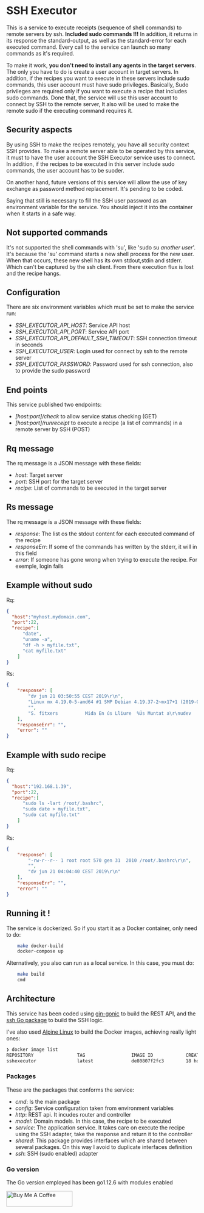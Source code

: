# SSH Executor
This is a service to execute receipts (sequence of shell commands)  to remote servers by ssh. **Included sudo commands !!!** In addition, it returns in its response the standard-output, as well as the standard-error for each executed command. 
Every call to the service can launch so many commands as it's required.

To make it work, **you don't need to install any agents in the target servers**. The only you have to do is create a user account in target servers. In addition, if the recipes you want to execute in these servers include sudo commands, this user account must have sudo privileges. Basically, Sudo privileges are required only if you want to execute a recipe that includes sudo commands. Done that, the service will use this user account to connect by SSH to the remote server, It also will be used to make the remote sudo if the executing command requires it.

## Security aspects
By using SSH to make the recipes remotely, you have all security context SSH provides. To make a remote server able to be operated by this service, it must to have the user account the SSH Executor service uses to connect. In addition, if the recipes to be executed in this server include sudo commands, the user account has to be suoder.

On another hand, future versions of this service will allow the use of key exchange as password method replacement. It's pending to be coded.

Saying that still is necessary to fill the SSH user password as an environment variable for the service. You should inject it into the container when it starts in a safe way.

## Not supported commands
It's not supported the shell commands with 'su', like 'sudo su *another user*'. It's because the 'su' command starts a new shell process for the new user. When that occurs, these new shell has its own stdout,stdin and stderr. Which can't be captured by the ssh client. From there execution flux is lost and the recipe hangs.

## Configuration
There are six environment variables which must be set to make the service run:
* *SSH_EXECUTOR_API_HOST*: Service API host
* *SSH_EXECUTOR_API_PORT*: Service API port
* *SSH_EXECUTOR_API_DEFAULT_SSH_TIMEOUT*: SSH connection timeout in seconds
* *SSH_EXECUTOR_USER*: Login used for connect by ssh to the remote server
* *SSH_EXECUTOR_PASSWORD*: Password used for ssh connection, also to provide the sudo password

## End points
This service published two endpoints:
* *[host:port]/check* to allow service status checking (GET)
* *[host:port]/runreceipt* to execute a recipe (a list of commands) in a remote server by SSH (POST)

## Rq message
The rq message is a JSON message with these fields:
* *host*: Target server
* *port*: SSH port for the target server
* *recipe*: List of commands to be executed in the target server

## Rs message
The rq message is a JSON message with these fields:
* *response*: The list os the stdout content for each executed command of the recipe
* *responseErr*: If some of the commands has written by the stderr, it will in this field
* *error*: If someone has gone wrong when trying to execute the recipe. For exemple, login fails

## Example without sudo
Rq:
```json
{
  "host":"myhost.mydomain.com",
  "port":22,
  "recipe":[
  	  "date",
  	  "uname -a",
  	  "df -h > myfile.txt",
  	  "cat myfile.txt"
    ]
}
```
Rs:
```json
{
    "response": [
        "dv jun 21 03:50:55 CEST 2019\r\n",
        "Linux mx 4.19.0-5-amd64 #1 SMP Debian 4.19.37-2~mx17+1 (2019-05-15) x86_64 GNU/Linux\r\n",
        "",
        "S. fitxers          Mida En ús Lliure  %Ús Muntat a\r\nudev                3,8G     0   3,8G   0% /dev\r\ntmpfs               777M  1,4M   776M   1% /run\r\n/dev/mapper/rootfs  108G  7,3G    95G   8% /\r\ntmpfs               5,0M  4,0K   5,0M   1% /run/lock\r\ntmpfs               1,6G   58M   1,5G   4% /run/shm\r\n/dev/sda1           487M   82M   376M  18% /boot\r\ncgroup               12K     0    12K   0% /sys/fs/cgroup\r\ntmpfs               777M  4,0K   777M   1% /run/user/115\r\ntmpfs               777M   24K   777M   1% /run/user/1000\r\n"
    ],
    "responseErr": "",
    "error": ""
}
```

## Example with sudo recipe
Rq:
```json
{
  "host":"192.168.1.39",
  "port":22,
  "recipe":[
  	  "sudo ls -lart /root/.bashrc",
  	  "sudo date > myfile.txt",
  	  "sudo cat myfile.txt"
    ]
}
```

Rs:
```json
{
    "response": [
        "-rw-r--r-- 1 root root 570 gen 31  2010 /root/.bashrc\r\n",
        "",
        "dv jun 21 04:04:40 CEST 2019\r\n"
    ],
    "responseErr": "",
    "error": ""
}
```

## Running it !
The service is dockerized. So if you start it as a Docker container, only need to do:
```sh
    make docker-build
    docker-compose up
```

Alternatively, you also can run as a local service. In this case, you must do:
```sh
    make build
    cmd
```

## Architecture
This service has been coded using [gin-gonic](https://gin-gonic.com/) to build the REST API, and the [ssh Go package](https://godoc.org/golang.org/x/crypto/ssh) to build the SSH logic.

I've also used [Alpine Linux](https://alpinelinux.org) to build the Docker images, achieving really light ones:
```sh
❯ docker image list
REPOSITORY                TAG                 IMAGE ID            CREATED             SIZE
sshexecutor               latest              de80807f2fc3        18 hours ago        23.8MB
```

### Packages
These are the packages that conforms the service:
* *cmd*: Is the main package
* *config*: Service configuration taken from environment variables
* *http*: REST api. It incudes router and controller
* *model*: Domain models. In this case, the recipe to be executed
* *service*: The application service. It takes care on execute the recipe using the SSH adapter, take the response and return it to the controller
* *shared*: This package provides interfaces which are shared between several packages. On this way I avoid to duplicate interfaces definition
* *ssh*: SSH (sudo enabled) adapter

### Go version
The Go version employed has been go1.12.6 with modules enabled

<a href="https://www.buymeacoffee.com/jaumearus" target="_blank"><img src="https://cdn.buymeacoffee.com/buttons/default-orange.png" alt="Buy Me A Coffee" height="41" width="174"></a>
